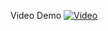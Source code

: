 Video Demo
[![Video](https://img.youtube.com/vi/AC4f8RaEyNs/maxresdefault.jpg)](https://www.youtube.com/watch?v=AC4f8RaEyNs)
